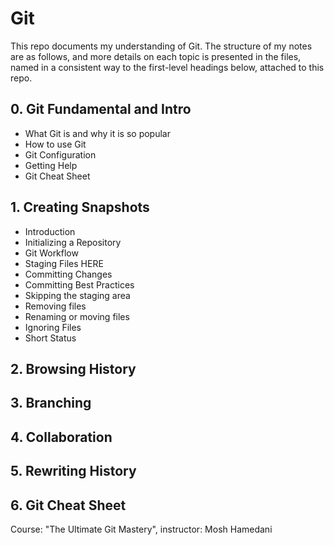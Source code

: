 # Git

This repo documents my understanding of Git. The structure of my notes are as follows, and more details on each topic is presented in the files, named in a consistent way to the first-level headings below, attached to this repo.

## 0. Git Fundamental and Intro
- What Git is and why it is so popular
- How to use Git
- Git Configuration
- Getting Help
- Git Cheat Sheet

## 1. Creating Snapshots	
- Introduction	
- Initializing a Repository	
- Git Workflow	
- Staging Files	
HERE
- Committing Changes	
- Committing Best Practices	
- Skipping the staging area	
- Removing files	
- Renaming or moving files	
- Ignoring Files	
- Short Status	

## 2. Browsing History

## 3. Branching

## 4. Collaboration

## 5. Rewriting History


## 6. Git Cheat Sheet

Course: "The Ultimate Git Mastery", instructor: Mosh Hamedani
